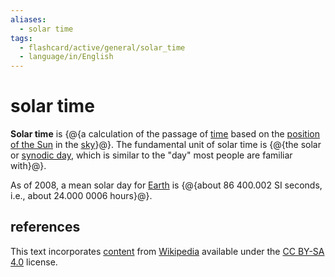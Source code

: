 ```yaml
---
aliases:
  - solar time
tags:
  - flashcard/active/general/solar_time
  - language/in/English
---
```


# solar time

__Solar time__ is {@{a calculation of the passage of [time](time.md) based on the [position of the Sun](position%20of%20the%20Sun.md) in the [sky](sky.md)}@}. The fundamental unit of solar time is {@{the solar or [synodic day](synodic%20day.md), which is similar to the "day" most people are familiar with}@}. <!--SR:!2024-12-24,132,310!2025-10-30,359,310-->

As of 2008, a mean solar day for [Earth](Earth.md) is {@{about 86&nbsp;400.002 SI seconds, i.e., about 24.000&nbsp;0006 hours}@}. <!--SR:!2025-10-02,306,290-->

## references

This text incorporates [content](https://en.wikipedia.org/wiki/solar_time) from [Wikipedia](Wikipedia.md) available under the [CC BY-SA 4.0](https://creativecommons.org/licenses/by-sa/4.0/) license.
